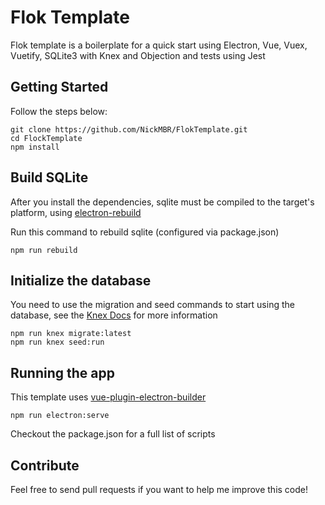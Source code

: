 # Flok Template

Flok template is a boilerplate for a quick start using Electron, Vue, Vuex, Vuetify, SQLite3 with Knex and Objection and tests using Jest

Getting Started
-------------

Follow the steps below:

	git clone https://github.com/NickMBR/FlokTemplate.git
    cd FlockTemplate
    npm install

Build SQLite
-------------

After you install the dependencies, sqlite must be compiled to the target's platform, using [electron-rebuild](https://github.com/electron/electron-rebuild)

Run this command to rebuild sqlite (configured via package.json)

	npm run rebuild

Initialize the database
-------------

You need to use the migration and seed commands to start using the database, see the [Knex Docs](https://knexjs.org/) for more information

	npm run knex migrate:latest
	npm run knex seed:run

Running the app
-------------
	
This template uses [vue-plugin-electron-builder](https://github.com/nklayman/vue-cli-plugin-electron-builder)

	npm run electron:serve

Checkout the package.json for a full list of scripts

Contribute
-------------

Feel free to send pull requests if you want to help me improve this code!